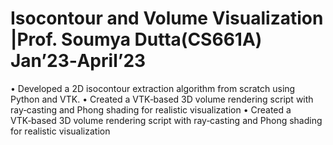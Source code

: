 
# Isocontour and Volume Visualization |Prof. Soumya Dutta(CS661A) Jan’23‑April’23
• Developed a 2D isocontour extraction algorithm from scratch using Python and VTK.
• Created a VTK‑based 3D volume rendering script with ray‑casting and Phong shading for realistic visualization
• Created a VTK‑based 3D volume rendering script with ray‑casting and Phong shading for realistic visualization

